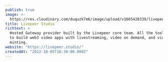 ```yaml
---
publish: true
image: >-
  https://res.cloudinary.com/duquzk7m6/image/upload/v1665428339/livepeer-studio_ojqw7s.svg
title: Livepeer Studio
richtext: >
  Hosted Gateway provider built by the Livepeer core team. All the tools needed
  to build web3 video apps with livestreaming, video on demand, and video NFT
  minting.
website: "https://livepeer.studio/"
createdAt: "2022-10-05T18:30:00.000Z"
---
```

